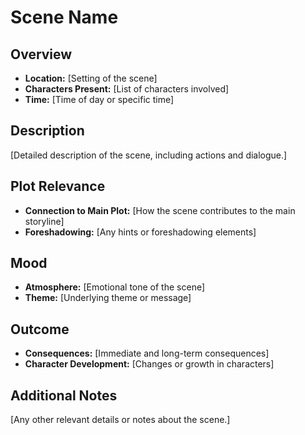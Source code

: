 # Scene Name

## Overview
- **Location:** [Setting of the scene]
- **Characters Present:** [List of characters involved]
- **Time:** [Time of day or specific time]

## Description
[Detailed description of the scene, including actions and dialogue.]

## Plot Relevance
- **Connection to Main Plot:** [How the scene contributes to the main storyline]
- **Foreshadowing:** [Any hints or foreshadowing elements]

## Mood
- **Atmosphere:** [Emotional tone of the scene]
- **Theme:** [Underlying theme or message]

## Outcome
- **Consequences:** [Immediate and long-term consequences]
- **Character Development:** [Changes or growth in characters]

## Additional Notes
[Any other relevant details or notes about the scene.]
